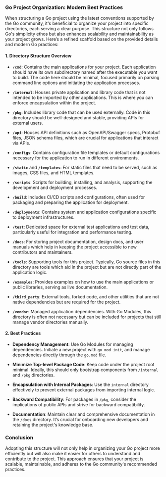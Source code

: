 ### Go Project Organization: Modern Best Practices

When structuring a Go project using the latest conventions supported by the Go community, it's beneficial to organize your project into specific directories, each serving a clear purpose. This structure not only follows Go's simplicity ethos but also enhances scalability and maintainability as your project grows. Here’s a refined scaffold based on the provided details and modern Go practices:

#### 1. Directory Structure Overview

- **`/cmd`**: Contains the main applications for your project. Each application should have its own subdirectory named after the executable you want to build. The code here should be minimal, focused primarily on parsing command line options and initiating the application processes.

- **`/internal`**: Houses private application and library code that is not intended to be imported by other applications. This is where you can enforce encapsulation within the project.

- **`/pkg`**: Includes library code that can be used externally. Code in this directory should be well-designed and stable, providing APIs for external users.

- **`/api`**: Houses API definitions such as OpenAPI/Swagger specs, Protobuf files, JSON schema files, which are crucial for applications that interact via APIs.

- **`/configs`**: Contains configuration file templates or default configurations necessary for the application to run in different environments.

- **`/static`** and **`/templates`**: For static files that need to be served, such as images, CSS files, and HTML templates.

- **`/scripts`**: Scripts for building, installing, and analysis, supporting the development and deployment processes.

- **`/build`**: Includes CI/CD scripts and configurations, often used for packaging and preparing the application for deployment.

- **`/deployments`**: Contains system and application configurations specific to deployment infrastructures.

- **`/test`**: Dedicated space for external test applications and test data, particularly useful for integration and performance testing.

- **`/docs`**: For storing project documentation, design docs, and user manuals which help in keeping the project accessible to new contributors and maintainers.

- **`/tools`**: Supporting tools for this project. Typically, Go source files in this directory are tools which aid in the project but are not directly part of the application logic.

- **`/examples`**: Provides examples on how to use the main applications or public libraries, serving as live documentation.

- **`/third_party`**: External tools, forked code, and other utilities that are not native dependencies but are required for the project.

- **`/vendor`**: Managed application dependencies. With Go Modules, this directory is often not necessary but can be included for projects that still manage vendor directories manually.

#### 2. Best Practices

- **Dependency Management**: Use Go Modules for managing dependencies. Initiate a new project with `go mod init`, and manage dependencies directly through the `go.mod` file.
  
- **Minimize Top-level Package Code**: Keep code under the project root minimal. Ideally, this should only bootstrap components from `/internal` and `/pkg` directories.

- **Encapsulation with Internal Packages**: Use the `internal` directory effectively to prevent external packages from importing internal logic.

- **Backward Compatibility**: For packages in `/pkg`, consider the implications of public APIs and strive for backward compatibility.

- **Documentation**: Maintain clear and comprehensive documentation in the `/docs` directory. It’s crucial for onboarding new developers and retaining the project's knowledge base.

### Conclusion

Adopting this structure will not only help in organizing your Go project more efficiently but will also make it easier for others to understand and contribute to the project. This approach ensures that your project is scalable, maintainable, and adheres to the Go community's recommended practices.
